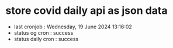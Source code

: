 # store covid daily api as json data

- last cronjob : Wednesday, 19 June 2024 13:16:02
- status og cron : success
- status daily cron : success
      
      